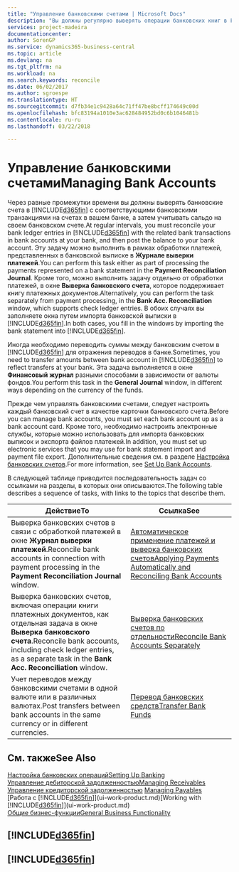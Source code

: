 ```yaml
---
title: "Управление банковскими счетами | Microsoft Docs"
description: "Вы должны регулярно выверять операции банковских книг в Financials с соответствующими банковскими транзакциями на банковских счетах."
services: project-madeira
documentationcenter: 
author: SorenGP
ms.service: dynamics365-business-central
ms.topic: article
ms.devlang: na
ms.tgt_pltfrm: na
ms.workload: na
ms.search.keywords: reconcile
ms.date: 06/02/2017
ms.author: sgroespe
ms.translationtype: HT
ms.sourcegitcommit: d7fb34e1c9428a64c71ff47be8bcff174649c00d
ms.openlocfilehash: bfc83194a1010e3ac628484952bd0c6b1046481b
ms.contentlocale: ru-ru
ms.lasthandoff: 03/22/2018

---
```

# <a name="managing-bank-accounts"></a><span data-ttu-id="a78c2-103">Управление банковскими счетами</span><span class="sxs-lookup"><span data-stu-id="a78c2-103">Managing Bank Accounts</span></span>
<span data-ttu-id="a78c2-104">Через равные промежутки времени вы должны выверять банковские счета в [!INCLUDE[d365fin](includes/d365fin_md.md)] с соответствующими банковскими транзакциями на счетах в вашем банке, а затем учитывать сальдо на своем банковском счете.</span><span class="sxs-lookup"><span data-stu-id="a78c2-104">At regular intervals, you must reconcile your bank ledger entries in [!INCLUDE[d365fin](includes/d365fin_md.md)] with the related bank transactions in bank accounts at your bank, and then post the balance to your bank account.</span></span> <span data-ttu-id="a78c2-105">Эту задачу можно выполнить в рамках обработки платежей, представленных в банковской выписке в **Журнале выверки платежей**.</span><span class="sxs-lookup"><span data-stu-id="a78c2-105">You can perform this task either as part of processing the payments represented on a bank statement in the **Payment Reconciliation Journal**.</span></span> <span data-ttu-id="a78c2-106">Кроме того, можно выполнить задачу отдельно от обработки платежей, в окне **Выверка банковского счета**, которое поддерживает книгу платежных документов.</span><span class="sxs-lookup"><span data-stu-id="a78c2-106">Alternatively, you can perform the task separately from payment processing, in the **Bank Acc. Reconciliation** window, which supports check ledger entries.</span></span> <span data-ttu-id="a78c2-107">В обоих случаях вы заполняете окна путем импорта банковской выписки в [!INCLUDE[d365fin](includes/d365fin_md.md)].</span><span class="sxs-lookup"><span data-stu-id="a78c2-107">In both cases, you fill in the windows by importing the bank statement into [!INCLUDE[d365fin](includes/d365fin_md.md)].</span></span>

<span data-ttu-id="a78c2-108">Иногда необходимо переводить суммы между банковским счетом в [!INCLUDE[d365fin](includes/d365fin_md.md)] для отражения переводов в банке.</span><span class="sxs-lookup"><span data-stu-id="a78c2-108">Sometimes, you need to transfer amounts between bank account in [!INCLUDE[d365fin](includes/d365fin_md.md)] to reflect transfers at your bank.</span></span> <span data-ttu-id="a78c2-109">Эта задача выполняется в окне **Финансовый журнал** разными способами в зависимости от валюты фондов.</span><span class="sxs-lookup"><span data-stu-id="a78c2-109">You perform this task in the **General Journal** window, in different ways depending on the currency of the funds.</span></span>

<span data-ttu-id="a78c2-110">Прежде чем управлять банковскими счетами, следует настроить каждый банковский счет в качестве карточки банковского счета.</span><span class="sxs-lookup"><span data-stu-id="a78c2-110">Before you can manage bank accounts, you must set each bank account up as a bank account card.</span></span> <span data-ttu-id="a78c2-111">Кроме того, необходимо настроить электронные службы, которые можно использовать для импорта банковских выписок и экспорта файлов платежей.</span><span class="sxs-lookup"><span data-stu-id="a78c2-111">In addition, you must set up electronic services that you may use for bank statement import and payment file export.</span></span> <span data-ttu-id="a78c2-112">Дополнительные сведения см. в разделе [Настройка банковских счетов](bank-setup-banking.md).</span><span class="sxs-lookup"><span data-stu-id="a78c2-112">For more information, see [Set Up Bank Accounts](bank-setup-banking.md).</span></span>

<span data-ttu-id="a78c2-113">В следующей таблице приводится последовательность задач со ссылками на разделы, в которых они описываются.</span><span class="sxs-lookup"><span data-stu-id="a78c2-113">The following table describes a sequence of tasks, with links to the topics that describe them.</span></span>

| <span data-ttu-id="a78c2-114">Действие</span><span class="sxs-lookup"><span data-stu-id="a78c2-114">To</span></span> | <span data-ttu-id="a78c2-115">Ссылка</span><span class="sxs-lookup"><span data-stu-id="a78c2-115">See</span></span> |
| --- | --- |
| <span data-ttu-id="a78c2-116">Выверка банковских счетов в связи с обработкой платежей в окне **Журнал выверки платежей**.</span><span class="sxs-lookup"><span data-stu-id="a78c2-116">Reconcile bank accounts in connection with payment processing in the **Payment Reconciliation Journal** window.</span></span> |[<span data-ttu-id="a78c2-117">Автоматическое применение платежей и выверка банковских счетов</span><span class="sxs-lookup"><span data-stu-id="a78c2-117">Applying Payments Automatically and Reconciling Bank Accounts</span></span>](receivables-apply-payments-auto-reconcile-bank-accounts.md) |
| <span data-ttu-id="a78c2-118">Выверка банковских счетов, включая операции книги платежных документов, как отдельная задача в окне **Выверка банковского счета**.</span><span class="sxs-lookup"><span data-stu-id="a78c2-118">Reconcile bank accounts, including check ledger entries, as a separate task in the **Bank Acc. Reconciliation** window.</span></span> |[<span data-ttu-id="a78c2-119">Выверка банковских счетов по отдельности</span><span class="sxs-lookup"><span data-stu-id="a78c2-119">Reconcile Bank Accounts Separately</span></span>](bank-how-reconcile-bank-accounts-separately.md) |
| <span data-ttu-id="a78c2-120">Учет переводов между банковскими счетами в одной валюте или в различных валютах.</span><span class="sxs-lookup"><span data-stu-id="a78c2-120">Post transfers between bank accounts in the same currency or in different currencies.</span></span> |[<span data-ttu-id="a78c2-121">Перевод банковских средств</span><span class="sxs-lookup"><span data-stu-id="a78c2-121">Transfer Bank Funds</span></span>](bank-how-transfer-bank-funds.md) |

## <a name="see-also"></a><span data-ttu-id="a78c2-122">См. также</span><span class="sxs-lookup"><span data-stu-id="a78c2-122">See Also</span></span>
[<span data-ttu-id="a78c2-123">Настройка банковских операций</span><span class="sxs-lookup"><span data-stu-id="a78c2-123">Setting Up Banking</span></span>](bank-setup-banking.md)  
[<span data-ttu-id="a78c2-124">Управление дебиторской задолженностью</span><span class="sxs-lookup"><span data-stu-id="a78c2-124">Managing Receivables</span></span>](receivables-manage-receivables.md)  
<span data-ttu-id="a78c2-125">[Управление кредиторской задолженностью](payables-manage-payables.md)  </span><span class="sxs-lookup"><span data-stu-id="a78c2-125">[Managing Payables](payables-manage-payables.md)  </span></span>  
<span data-ttu-id="a78c2-126">[Работа с [!INCLUDE[d365fin](includes/d365fin_md.md)]](ui-work-product.md)</span><span class="sxs-lookup"><span data-stu-id="a78c2-126">[Working with [!INCLUDE[d365fin](includes/d365fin_md.md)]](ui-work-product.md)</span></span>  
[<span data-ttu-id="a78c2-127">Общие бизнес-функции</span><span class="sxs-lookup"><span data-stu-id="a78c2-127">General Business Functionality</span></span>](ui-across-business-areas.md)  

## [!INCLUDE[d365fin](includes/free_trial_md.md)]  
## [!INCLUDE[d365fin](includes/training_link_md.md)]

